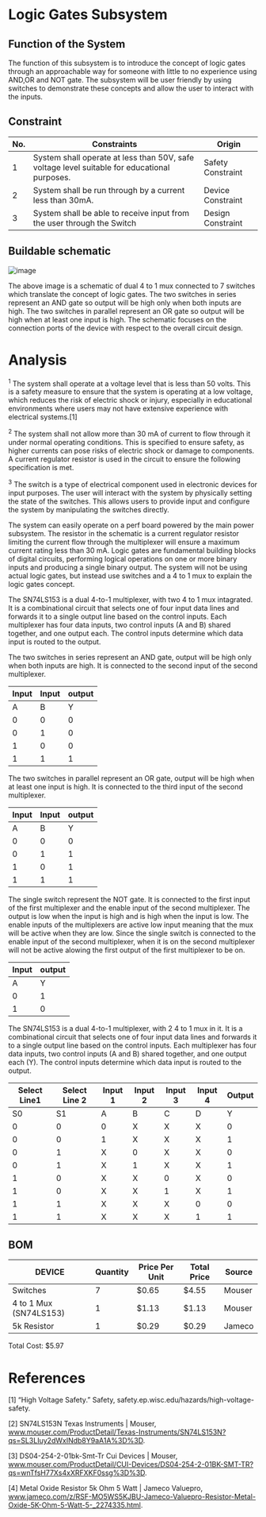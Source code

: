# Logic Gates Subsystem

## Function of the System
The function of this subsystem is to introduce the concept of logic gates through an approachable way for someone with little to no experience using AND,OR and NOT gate. The subsystem will be user friendly by using switches to demonstrate these concepts and allow the user to interact with the inputs.


## Constraint

| No. | Constraints                                                           | Origin            |
| --- | --------------------------------------------------------------------- | ----------------- |
| 1   |  System shall operate at less than 50V, safe voltage level suitable for educational purposes.  | Safety Constraint |
| 2   |System shall be run through by a current less than 30mA. | Device Constraint |
| 3   |System shall be able to receive input from the user through the Switch | Design Constraint |


## Buildable schematic

![image](https://github.com/abdoulm366/TTU-Capstone--Electrical-Class-Kit/assets/158105152/13fec6ad-48a2-4fb0-b28d-aa71cc8737f5)



The above image is a schematic of dual 4 to 1 mux connected to 7 switches which translate the concept of logic gates.  The two switches in series represent an AND gate so output will be high only when both inputs are high. The two switches in parallel represent an OR gate so output will be high when at least one input is high. The schematic focuses on the connection ports of the device with respect to the overall  circuit design.


# Analysis


<sup>1</sup>	The system shall operate at a voltage level that is less than 50 volts. This is a safety  measure to ensure that the system is operating at a low voltage, which reduces the risk of  electric shock or injury, especially in educational environments where users may not have  extensive experience with electrical systems.[1] 

<sup>2</sup> The system shall not allow more than 30 mA of current to flow through it under  normal operating conditions. This is specified to ensure safety, as higher currents  can pose risks of electric shock or damage to components. A current regulator resistor is used in the circuit to ensure the following specification is met.

<sup>3</sup> 	The switch is a type of electrical component used in electronic devices for input  purposes. The user will interact  with the system by physically setting the state of the switches. This allows users to provide input and configure the system by manipulating the switches directly. 


The system can easily operate on a perf board powered by the main power subsystem. The resistor in the schematic is a current regulator resistor limiting the current flow through the multiplexer will ensure a maximum current rating less than 30 mA. 
Logic gates are fundamental building blocks of digital circuits, performing logical  operations on one or more binary inputs and producing a single binary output. The system will not be using actual logic gates, but instead use switches and a 4 to 1 mux to explain the logic gates concept. 

The SN74LS153 is a dual 4-to-1 multiplexer, with two 4 to 1 mux intagrated. It is a combinational circuit that selects one of four input data lines and forwards it to a single output line based on the control inputs. Each multiplexer has four data inputs, two control inputs (A and B) shared together, and one output each. The control inputs determine which data input is routed to the output.

The two switches in series represent an AND gate, output will be high only when both inputs are high. It is connected to the second input of the second multiplexer.

| Input   | Input    | output   | 
| ------- | -------- | ---------|
| A       | B        | Y        |             
| 0       | 0        | 0        |
| 0       | 1        | 0        | 
| 1       | 0        | 0        | 
| 1       | 1        | 1        | 

The two switches in parallel represent an OR gate, output will be high when at least one input is high. It is connected to the third input of the second multiplexer. 

| Input   |   Input  | output   | 
| --------|----------| -------- |  
| A       | B        | Y        |             
| 0       | 0        | 0        |
| 0       | 1        | 1        | 
| 1       | 0        | 1        | 
| 1       | 1        | 1        | 

 The single switch represent the NOT gate.  It is connected to the first input of the first multiplexer and the enable input of the second multiplexer. The output is low when the input is high and is high when the input is low. The enable inputs of the multiplexers are active low input meaning that the mux will be active when they are low. Since the single switch is connected to the enable input of the second multiplexer, when it is on the second multiplexer will not be active alowing the first output of the first multiplexer to be on. 

| Input      |  output  | 
| ---------- | ---------|  
| A          | Y        |            
| 0          | 1        |            
| 1          | 0        |

The SN74LS153 is a dual 4-to-1 multiplexer, with 2 4 to 1 mux in it. It is a combinational circuit that selects one of four input data lines and forwards it to a single output line based on the control inputs. Each multiplexer has four data inputs, two control inputs (A and B) shared together, and one output each (Y). The control inputs determine which data input is routed to the output.

| Select Line1| Select Line 2|Input 1 |Input 2   |Input 3 | Input 4| Output |
|------|------|-----|-----|----|----|----|
| S0   | S1   | A   | B   |C   |D   |Y   |
| 0    | 0    | 0   |X |  X |X  | 0 |
| 0    | 0    | 1   |X | X |X   | 1 |
| 0    | 1    | X   |0 | X | X | 0 |
| 0    | 1    | X   |1 |  X |X  | 1  | 
| 1    | 0    | X   | X| 0  |X  |  0 |    
| 1    | 0    | X   | X   | 1  |X  | 1  |
| 1    | 1    | X |  X  |  X | 0  | 0  | 
| 1    | 1    | X  |  X|  X | 1  |1  |           




## BOM
| DEVICE                | Quantity | Price Per Unit | Total Price | Source |
| --------------------- | -------- | -------------- | ----------- | -------| 
| Switches              | 7        | $0.65          | $4.55         | Mouser |
| 4 to 1 Mux (SN74LS153)| 1        | $1.13          | $1.13       | Mouser |
|  5k Resistor          | 1        | $0.29          | $0.29        |  Jameco    |
 
 
 Total Cost: $5.97
# References

[1]  “High Voltage Safety.” Safety, safety.ep.wisc.edu/hazards/high-voltage-safety.

[2] SN74LS153N Texas Instruments | Mouser, www.mouser.com/ProductDetail/Texas-Instruments/SN74LS153N?qs=SL3LIuy2dWxINdb8Y9aA1A%3D%3D.

[3] DS04-254-2-01bk-Smt-Tr Cui Devices | Mouser, www.mouser.com/ProductDetail/CUI-Devices/DS04-254-2-01BK-SMT-TR?qs=wnTfsH77Xs4xXRFXKF0ssg%3D%3D.

[4] Metal Oxide Resistor 5k Ohm 5 Watt | Jameco Valuepro, www.jameco.com/z/RSF-MO5WS5KJBU-Jameco-Valuepro-Resistor-Metal-Oxide-5K-Ohm-5-Watt-5-_2274335.html. 
